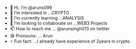 - 👋 Hi, I’m @aruns099
- 👀 I’m interested in ...CRYPTO
- 🌱 I’m currently learning ...ANALYSIS
- 💞️ I’m looking to collaborate on ...WEB3 Projects
- 📫 How to reach me ... @arunsingh013 on twitter
- 😄 Pronouns: ... Arun
- ⚡ Fun fact: ...I already have experience of 2years in crypto.

<!---
aruns099/aruns099 is a ✨ special ✨ repository because its `README.md` (this file) appears on your GitHub profile.
You can click the Preview link to take a look at your changes.
--->
